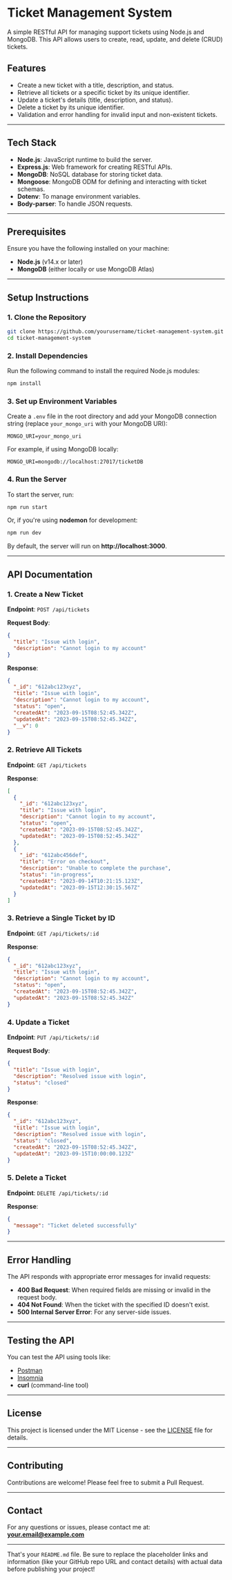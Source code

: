 # Ticket Management System

A simple RESTful API for managing support tickets using Node.js and MongoDB. This API allows users to create, read, update, and delete (CRUD) tickets.

## Features

- Create a new ticket with a title, description, and status.
- Retrieve all tickets or a specific ticket by its unique identifier.
- Update a ticket's details (title, description, and status).
- Delete a ticket by its unique identifier.
- Validation and error handling for invalid input and non-existent tickets.

---

## Tech Stack

- **Node.js**: JavaScript runtime to build the server.
- **Express.js**: Web framework for creating RESTful APIs.
- **MongoDB**: NoSQL database for storing ticket data.
- **Mongoose**: MongoDB ODM for defining and interacting with ticket schemas.
- **Dotenv**: To manage environment variables.
- **Body-parser**: To handle JSON requests.

---

## Prerequisites

Ensure you have the following installed on your machine:

- **Node.js** (v14.x or later)
- **MongoDB** (either locally or use MongoDB Atlas)

---

## Setup Instructions

### 1. Clone the Repository

```bash
git clone https://github.com/yourusername/ticket-management-system.git
cd ticket-management-system
```

### 2. Install Dependencies

Run the following command to install the required Node.js modules:

```bash
npm install
```

### 3. Set up Environment Variables

Create a `.env` file in the root directory and add your MongoDB connection string (replace `your_mongo_uri` with your MongoDB URI):

```
MONGO_URI=your_mongo_uri
```

For example, if using MongoDB locally:

```
MONGO_URI=mongodb://localhost:27017/ticketDB
```

### 4. Run the Server

To start the server, run:

```bash
npm run start
```

Or, if you're using **nodemon** for development:

```bash
npm run dev
```

By default, the server will run on **http://localhost:3000**.

---

## API Documentation

### 1. Create a New Ticket

**Endpoint**: `POST /api/tickets`

**Request Body**:

```json
{
  "title": "Issue with login",
  "description": "Cannot login to my account"
}
```

**Response**:

```json
{
  "_id": "612abc123xyz",
  "title": "Issue with login",
  "description": "Cannot login to my account",
  "status": "open",
  "createdAt": "2023-09-15T08:52:45.342Z",
  "updatedAt": "2023-09-15T08:52:45.342Z",
  "__v": 0
}
```

### 2. Retrieve All Tickets

**Endpoint**: `GET /api/tickets`

**Response**:

```json
[
  {
    "_id": "612abc123xyz",
    "title": "Issue with login",
    "description": "Cannot login to my account",
    "status": "open",
    "createdAt": "2023-09-15T08:52:45.342Z",
    "updatedAt": "2023-09-15T08:52:45.342Z"
  },
  {
    "_id": "612abc456def",
    "title": "Error on checkout",
    "description": "Unable to complete the purchase",
    "status": "in-progress",
    "createdAt": "2023-09-14T10:21:15.123Z",
    "updatedAt": "2023-09-15T12:30:15.567Z"
  }
]
```

### 3. Retrieve a Single Ticket by ID

**Endpoint**: `GET /api/tickets/:id`

**Response**:

```json
{
  "_id": "612abc123xyz",
  "title": "Issue with login",
  "description": "Cannot login to my account",
  "status": "open",
  "createdAt": "2023-09-15T08:52:45.342Z",
  "updatedAt": "2023-09-15T08:52:45.342Z"
}
```

### 4. Update a Ticket

**Endpoint**: `PUT /api/tickets/:id`

**Request Body**:

```json
{
  "title": "Issue with login",
  "description": "Resolved issue with login",
  "status": "closed"
}
```

**Response**:

```json
{
  "_id": "612abc123xyz",
  "title": "Issue with login",
  "description": "Resolved issue with login",
  "status": "closed",
  "createdAt": "2023-09-15T08:52:45.342Z",
  "updatedAt": "2023-09-15T10:00:00.123Z"
}
```

### 5. Delete a Ticket

**Endpoint**: `DELETE /api/tickets/:id`

**Response**:

```json
{
  "message": "Ticket deleted successfully"
}
```

---

## Error Handling

The API responds with appropriate error messages for invalid requests:

- **400 Bad Request**: When required fields are missing or invalid in the request body.
- **404 Not Found**: When the ticket with the specified ID doesn't exist.
- **500 Internal Server Error**: For any server-side issues.

---

## Testing the API

You can test the API using tools like:

- [Postman](https://www.postman.com/)
- [Insomnia](https://insomnia.rest/)
- **curl** (command-line tool)

---

## License

This project is licensed under the MIT License - see the [LICENSE](LICENSE) file for details.

---

## Contributing

Contributions are welcome! Please feel free to submit a Pull Request.

---

## Contact

For any questions or issues, please contact me at: **your.email@example.com**

---

That's your `README.md` file. Be sure to replace the placeholder links and information (like your GitHub repo URL and contact details) with actual data before publishing your project!
